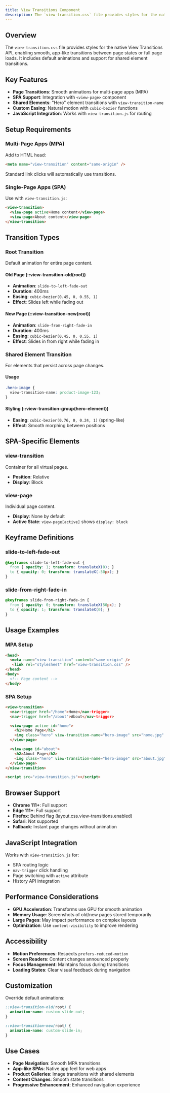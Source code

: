 ```yaml
---
title: View Transitions Component
description: The `view-transition.css` file provides styles for the native View Transitions API, enabling smooth, app-like transitions between page states or full page loads
---
```


## Overview
The `view-transition.css` file provides styles for the native View Transitions API, enabling smooth, app-like transitions between page states or full page loads. It includes default animations and support for shared element transitions.

## Key Features
- **Page Transitions**: Smooth animations for multi-page apps (MPA)
- **SPA Support**: Integration with `<view-page>` component
- **Shared Elements**: "Hero" element transitions with `view-transition-name`
- **Custom Easing**: Natural motion with `cubic-bezier` functions
- **JavaScript Integration**: Works with `view-transition.js` for routing

## Setup Requirements

### Multi-Page Apps (MPA)
Add to HTML head:
```html
<meta name="view-transition" content="same-origin" />
```
Standard link clicks will automatically use transitions.

### Single-Page Apps (SPA)
Use with `view-transition.js`:
```html
<view-transition>
  <view-page active>Home content</view-page>
  <view-page>About content</view-page>
</view-transition>
```

## Transition Types

### Root Transition
Default animation for entire page content.

#### Old Page (::view-transition-old(root))
- **Animation**: `slide-to-left-fade-out`
- **Duration**: 400ms
- **Easing**: `cubic-bezier(0.45, 0, 0.55, 1)`
- **Effect**: Slides left while fading out

#### New Page (::view-transition-new(root))
- **Animation**: `slide-from-right-fade-in`
- **Duration**: 400ms
- **Easing**: `cubic-bezier(0.45, 0, 0.55, 1)`
- **Effect**: Slides in from right while fading in

### Shared Element Transition
For elements that persist across page changes.

#### Usage
```css
.hero-image {
  view-transition-name: product-image-123;
}
```

#### Styling (::view-transition-group(hero-element))
- **Easing**: `cubic-bezier(0.76, 0, 0.24, 1)` (spring-like)
- **Effect**: Smooth morphing between positions

## SPA-Specific Elements

### view-transition
Container for all virtual pages.
- **Position**: Relative
- **Display**: Block

### view-page
Individual page content.
- **Display**: None by default
- **Active State**: `view-page[active]` shows `display: block`

## Keyframe Definitions

### slide-to-left-fade-out
```css
@keyframes slide-to-left-fade-out {
  from { opacity: 1; transform: translateX(0); }
  to { opacity: 0; transform: translateX(-50px); }
}
```

### slide-from-right-fade-in
```css
@keyframes slide-from-right-fade-in {
  from { opacity: 0; transform: translateX(50px); }
  to { opacity: 1; transform: translateX(0); }
}
```

## Usage Examples

### MPA Setup
```html
<head>
  <meta name="view-transition" content="same-origin" />
   <link rel="stylesheet" href="view-transition.css" />
</head>
<body>
  <!-- Page content -->
</body>
```

### SPA Setup
```html
<view-transition>
  <nav-trigger href="/home">Home</nav-trigger>
  <nav-trigger href="/about">About</nav-trigger>

  <view-page active id="home">
    <h1>Home Page</h1>
    <img class="hero" view-transition-name="hero-image" src="home.jpg" />
  </view-page>

  <view-page id="about">
    <h2>About Page</h2>
    <img class="hero" view-transition-name="hero-image" src="about.jpg" />
  </view-page>
</view-transition>

<script src="view-transition.js"></script>
```

## Browser Support
- **Chrome 111+**: Full support
- **Edge 111+**: Full support
- **Firefox**: Behind flag (layout.css.view-transitions.enabled)
- **Safari**: Not supported
- **Fallback**: Instant page changes without animation

## JavaScript Integration
Works with `view-transition.js` for:
- SPA routing logic
- `nav-trigger` click handling
- Page switching with `active` attribute
- History API integration

## Performance Considerations
- **GPU Acceleration**: Transforms use GPU for smooth animation
- **Memory Usage**: Screenshots of old/new pages stored temporarily
- **Large Pages**: May impact performance on complex layouts
- **Optimization**: Use `content-visibility` to improve rendering

## Accessibility
- **Motion Preferences**: Respects `prefers-reduced-motion`
- **Screen Readers**: Content changes announced properly
- **Focus Management**: Maintains focus during transitions
- **Loading States**: Clear visual feedback during navigation

## Customization
Override default animations:
```css
::view-transition-old(root) {
  animation-name: custom-slide-out;
}

::view-transition-new(root) {
  animation-name: custom-slide-in;
}
```

## Use Cases
- **Page Navigation**: Smooth MPA transitions
- **App-like SPAs**: Native app feel for web apps
- **Product Galleries**: Image transitions with shared elements
- **Content Changes**: Smooth state transitions
- **Progressive Enhancement**: Enhanced navigation experience